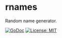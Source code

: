 # rnames
Random name generator.

[![GoDoc](https://godoc.org/github.com/reconditematter/rnames?status.svg)](https://godoc.org/github.com/reconditematter/rnames)
[![License: MIT](https://img.shields.io/badge/License-MIT-blue.svg)](https://opensource.org/licenses/MIT)
